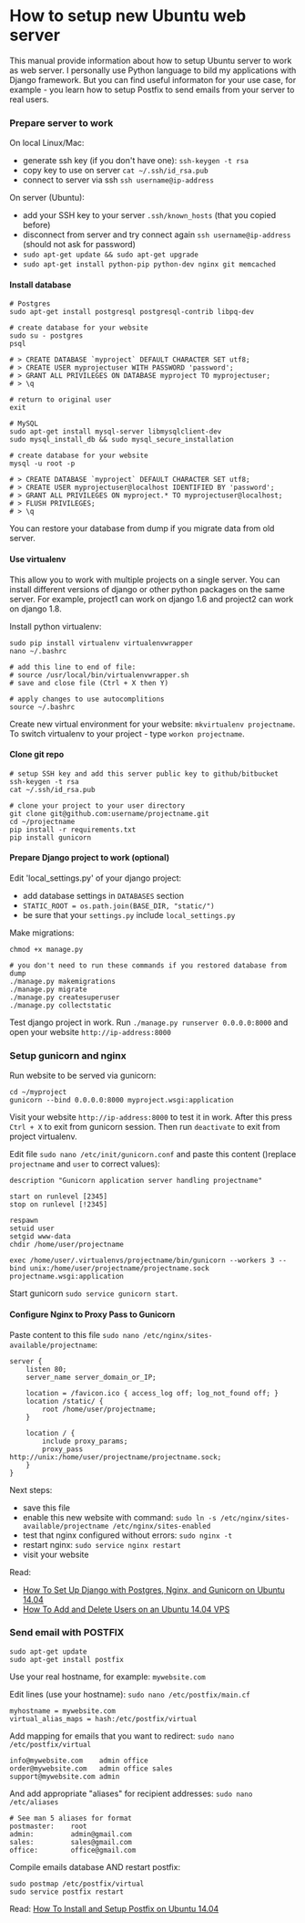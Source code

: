# How to setup new Ubuntu web server

This manual provide information about how to setup Ubuntu server to work as web server. I personally use Python language to bild my applications with Django framework. But you can find useful informaton for your use case, for example - you learn how to setup Postfix to send emails from your server to real users.


### Prepare server to work

On local Linux/Mac:
 * generate ssh key (if you don't have one): `ssh-keygen -t rsa`
 * copy key to use on server `cat ~/.ssh/id_rsa.pub`
 * connect to server via ssh `ssh username@ip-address`

On server (Ubuntu):
 * add your SSH key to your server `.ssh/known_hosts` (that you copied before)
 * disconnect from server and try connect again `ssh username@ip-address` (should not ask for password)
 * `sudo apt-get update && sudo apt-get upgrade`
 * `sudo apt-get install python-pip python-dev nginx git memcached`

#### Install database

```
# Postgres
sudo apt-get install postgresql postgresql-contrib libpq-dev

# create database for your website
sudo su - postgres
psql

# > CREATE DATABASE `myproject` DEFAULT CHARACTER SET utf8;
# > CREATE USER myprojectuser WITH PASSWORD 'password';
# > GRANT ALL PRIVILEGES ON DATABASE myproject TO myprojectuser;
# > \q

# return to original user
exit
```

```
# MySQL
sudo apt-get install mysql-server libmysqlclient-dev
sudo mysql_install_db && sudo mysql_secure_installation

# create database for your website
mysql -u root -p

# > CREATE DATABASE `myproject` DEFAULT CHARACTER SET utf8;
# > CREATE USER myprojectuser@localhost IDENTIFIED BY 'password';
# > GRANT ALL PRIVILEGES ON myproject.* TO myprojectuser@localhost;
# > FLUSH PRIVILEGES;
# > \q
```

You can restore your database from dump if you migrate data from old server.

#### Use virtualenv

This allow you to work with multiple projects on a single server. You can install different versions of django or other python packages on the same server. For example, project1 can work on django 1.6 and project2 can work on django 1.8.

Install python virtualenv:

```
sudo pip install virtualenv virtualenvwrapper
nano ~/.bashrc

# add this line to end of file:
# source /usr/local/bin/virtualenvwrapper.sh
# save and close file (Ctrl + X then Y)

# apply changes to use autocomplitions
source ~/.bashrc
```

Create new virtual environment for your website: `mkvirtualenv projectname`. To switch virtualenv to your project - type `workon projectname`.

#### Clone git repo

```
# setup SSH key and add this server public key to github/bitbucket
ssh-keygen -t rsa
cat ~/.ssh/id_rsa.pub
```

```
# clone your project to your user directory
git clone git@github.com:username/projectname.git
cd ~/projectname
pip install -r requirements.txt
pip install gunicorn
```

#### Prepare Django project to work (optional)

Edit 'local_settings.py' of your django project:
 * add database settings in `DATABASES` section
 * `STATIC_ROOT = os.path.join(BASE_DIR, "static/")`
 * be sure that your `settings.py` include `local_settings.py`

Make migrations:
```shell
chmod +x manage.py

# you don't need to run these commands if you restored database from dump
./manage.py makemigrations
./manage.py migrate
./manage.py createsuperuser
./manage.py collectstatic
```

Test django project in work. Run `./manage.py runserver 0.0.0.0:8000` and open your website `http://ip-address:8000`


### Setup gunicorn and nginx

Run website to be served via gunicorn:

```
cd ~/myproject
gunicorn --bind 0.0.0.0:8000 myproject.wsgi:application
```

Visit your website `http://ip-address:8000` to test it in work. After this press `Ctrl + X` to exit from gunicorn session. Then run `deactivate` to exit from project virtualenv.

Edit file `sudo nano /etc/init/gunicorn.conf` and paste this content ()replace `projectname` and `user` to correct values):
```
description "Gunicorn application server handling projectname"

start on runlevel [2345]
stop on runlevel [!2345]

respawn
setuid user
setgid www-data
chdir /home/user/projectname

exec /home/user/.virtualenvs/projectname/bin/gunicorn --workers 3 --bind unix:/home/user/projectname/projectname.sock projectname.wsgi:application
```

Start gunicorn `sudo service gunicorn start`.

#### Configure Nginx to Proxy Pass to Gunicorn

Paste content to this file `sudo nano /etc/nginx/sites-available/projectname`:
```
server {
    listen 80;
    server_name server_domain_or_IP;

    location = /favicon.ico { access_log off; log_not_found off; }
    location /static/ {
        root /home/user/projectname;
    }

    location / {
        include proxy_params;
        proxy_pass http://unix:/home/user/projectname/projectname.sock;
    }
}
```

Next steps:
 * save this file
 * enable this new website with command: `sudo ln -s /etc/nginx/sites-available/projectname /etc/nginx/sites-enabled`
 * test that nginx configured without errors: `sudo nginx -t`
 * restart nginx: `sudo service nginx restart`
 * visit your website


Read:
 * [How To Set Up Django with Postgres, Nginx, and Gunicorn on Ubuntu 14.04](https://www.digitalocean.com/community/tutorials/how-to-set-up-django-with-postgres-nginx-and-gunicorn-on-ubuntu-14-04)
 * [How To Add and Delete Users on an Ubuntu 14.04 VPS](https://www.digitalocean.com/community/tutorials/how-to-add-and-delete-users-on-an-ubuntu-14-04-vps)


### Send email with POSTFIX

```shell
sudo apt-get update
sudo apt-get install postfix
```

Use your real hostname, for example: `mywebsite.com`

Edit lines (use your hostname): `sudo nano /etc/postfix/main.cf`

```
myhostname = mywebsite.com
virtual_alias_maps = hash:/etc/postfix/virtual
```

Add mapping for emails that you want to redirect: `sudo nano /etc/postfix/virtual`

```
info@mywebsite.com    admin office
order@mywebsite.com   admin office sales
support@mywebsite.com admin
```

And add appropriate "aliases" for recipient addresses: `sudo nano /etc/aliases`

```
# See man 5 aliases for format
postmaster:    root
admin:         admin@gmail.com
sales:         sales@gmail.com
office:        office@gmail.com
```

Compile emails database AND restart postfix:

```shell
sudo postmap /etc/postfix/virtual
sudo service postfix restart
```

Read: [How To Install and Setup Postfix on Ubuntu 14.04](https://www.digitalocean.com/community/tutorials/how-to-install-and-setup-postfix-on-ubuntu-14-04)
